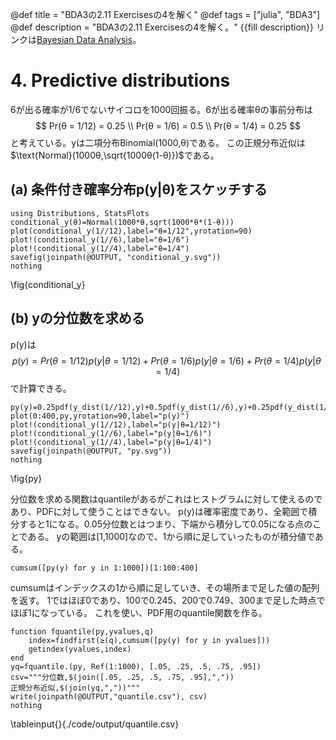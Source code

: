 @def title = "BDA3の2.11 Exercisesの4を解く"
@def tags = ["julia", "BDA3"]
@def description = "BDA3の2.11 Exercisesの4を解く。"
{{fill description}}
リンクは[Bayesian Data Analysis](http://www.stat.columbia.edu/~gelman/book/)。

# 4. Predictive distributions
6が出る確率が1/6でないサイコロを1000回振る。6が出る確率θの事前分布は
$$
Pr(θ = 1/12) = 0.25 \\
Pr(θ = 1/6) = 0.5 \\
Pr(θ = 1/4) = 0.25
$$
と考えている。yは二項分布Binomial(1000,θ)である。
この正規分布近似は$\text{Normal}(1000θ,\sqrt{1000θ(1-θ)})$である。

## (a) 条件付き確率分布p(y|θ)をスケッチする
```!
using Distributions, StatsPlots
conditional_y(θ)=Normal(1000*θ,sqrt(1000*θ*(1-θ)))
plot(conditional_y(1//12),label="θ=1/12",yrotation=90)
plot!(conditional_y(1//6),label="θ=1/6")
plot!(conditional_y(1//4),label="θ=1/4")
savefig(joinpath(@OUTPUT, "conditional_y.svg"))
nothing
```
\fig{conditional_y}

## (b) yの分位数を求める
p(y)は
$$
p(y)=Pr(θ = 1/12)p(y|θ=1/12)+Pr(θ = 1/6)p(y|θ=1/6)+Pr(θ = 1/4)p(y|θ=1/4)
$$
で計算できる。
```!
py(y)=0.25pdf(y_dist(1//12),y)+0.5pdf(y_dist(1//6),y)+0.25pdf(y_dist(1//4),y)
plot(0:400,py,yrotation=90,label="p(y)")
plot!(conditional_y(1//12),label="p(y|θ=1/12)")
plot!(conditional_y(1//6),label="p(y|θ=1/6)")
plot!(conditional_y(1//4),label="p(y|θ=1/4)")
savefig(joinpath(@OUTPUT, "py.svg"))
nothing
```
\fig{py}

分位数を求める関数はquantileがあるがこれはヒストグラムに対して使えるのであり、PDFに対して使うことはできない。
p(y)は確率密度であり、全範囲で積分すると1になる。0.05分位数とはつまり、下端から積分して0.05になる点のことである。
yの範囲は[1,1000]なので、1から順に足していったものが積分値である。
```!
cumsum([py(y) for y in 1:1000])[1:100:400]
```
cumsumはインデックスの1から順に足していき、その場所まで足した値の配列を返す。
1ではほぼ0であり、100で0.245、200で0.749、300まで足した時点でほぼ1になっている。
これを使い、PDF用のquantile関数を作る。
```!
function fquantile(py,yvalues,q)
    index=findfirst(≥(q),cumsum([py(y) for y in yvalues]))
    getindex(yvalues,index)
end
yq=fquantile.(py, Ref(1:1000), [.05, .25, .5, .75, .95])
csv="""分位数,$(join([.05, .25, .5, .75, .95],","))
正規分布近似,$(join(yq,","))"""
write(joinpath(@OUTPUT,"quantile.csv"), csv)
nothing
```
\tableinput{}{./code/output/quantile.csv}